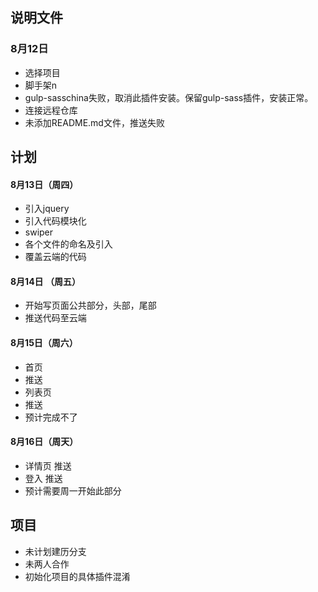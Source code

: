 ## 说明文件
### 8月12日
- 选择项目
- 脚手架n
- gulp-sasschina失败，取消此插件安装。保留gulp-sass插件，安装正常。
- 连接远程仓库
- 未添加README.md文件，推送失败
##  计划 
#### 8月13日（周四）
- 引入jquery
- 引入代码模块化
- swiper
- 各个文件的命名及引入
- 覆盖云端的代码
#### 8月14日 （周五）
- 开始写页面公共部分，头部，尾部
- 推送代码至云端
#### 8月15日（周六）
- 首页
- 推送
- 列表页
- 推送
- 预计完成不了
#### 8月16日（周天）
- 详情页 推送
- 登入 推送
- 预计需要周一开始此部分


## 项目
- 未计划建历分支
- 未两人合作
- 初始化项目的具体插件混淆
